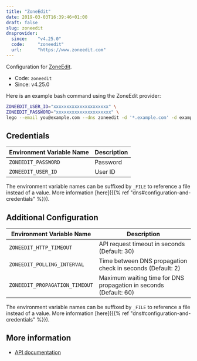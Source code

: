 ```yaml
---
title: "ZoneEdit"
date: 2019-03-03T16:39:46+01:00
draft: false
slug: zoneedit
dnsprovider:
  since:    "v4.25.0"
  code:     "zoneedit"
  url:      "https://www.zoneedit.com"
---
```


<!-- THIS DOCUMENTATION IS AUTO-GENERATED. PLEASE DO NOT EDIT. -->
<!-- providers/dns/zoneedit/zoneedit.toml -->
<!-- THIS DOCUMENTATION IS AUTO-GENERATED. PLEASE DO NOT EDIT. -->


Configuration for [ZoneEdit](https://www.zoneedit.com).


<!--more-->

- Code: `zoneedit`
- Since: v4.25.0


Here is an example bash command using the ZoneEdit provider:

```bash
ZONEEDIT_USER_ID="xxxxxxxxxxxxxxxxxxxxx" \
ZONEEDIT_PASSWORD="xxxxxxxxxxxxxxxxxxxxx" \
lego --email you@example.com --dns zoneedit -d '*.example.com' -d example.com run
```




## Credentials

| Environment Variable Name | Description |
|-----------------------|-------------|
| `ZONEEDIT_PASSWORD` | Password |
| `ZONEEDIT_USER_ID` | User ID |

The environment variable names can be suffixed by `_FILE` to reference a file instead of a value.
More information [here]({{% ref "dns#configuration-and-credentials" %}}).


## Additional Configuration

| Environment Variable Name | Description |
|--------------------------------|-------------|
| `ZONEEDIT_HTTP_TIMEOUT` | API request timeout in seconds (Default: 30) |
| `ZONEEDIT_POLLING_INTERVAL` | Time between DNS propagation check in seconds (Default: 2) |
| `ZONEEDIT_PROPAGATION_TIMEOUT` | Maximum waiting time for DNS propagation in seconds (Default: 60) |

The environment variable names can be suffixed by `_FILE` to reference a file instead of a value.
More information [here]({{% ref "dns#configuration-and-credentials" %}}).




## More information

- [API documentation](https://support.zoneedit.com/en/knowledgebase/article/changes-to-dynamic-dns)

<!-- THIS DOCUMENTATION IS AUTO-GENERATED. PLEASE DO NOT EDIT. -->
<!-- providers/dns/zoneedit/zoneedit.toml -->
<!-- THIS DOCUMENTATION IS AUTO-GENERATED. PLEASE DO NOT EDIT. -->
